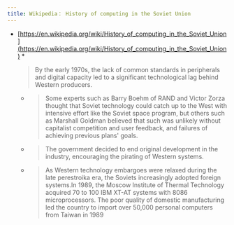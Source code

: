 ```yaml
---
title: Wikipedia： History of computing in the Soviet Union
---
```


* [https://en.wikipedia.org/wiki/History_of_computing_in_the_Soviet_Union](https://en.wikipedia.org/wiki/History_of_computing_in_the_Soviet_Union)
  * 
     > 
     > By the early 1970s, the lack of common standards in peripherals and digital capacity led to a significant technological lag behind Western producers.
  
  * 
     > 
     > Some experts such as Barry Boehm of RAND and Victor Zorza thought that Soviet technology could catch up to the West with intensive effort like the Soviet space program, but others such as Marshall Goldman believed that such was unlikely without capitalist competition and user feedback, and failures of achieving previous plans' goals.
  
  * 
     > 
     > The government decided to end original development in the industry, encouraging the pirating of Western systems.
  
  * 
     > 
     > As Western technology embargoes were relaxed during the late perestroika era, the Soviets increasingly adopted foreign systems.In 1989, the Moscow Institute of Thermal Technology acquired 70 to 100 IBM XT-AT systems with 8086 microprocessors. The poor quality of domestic manufacturing led the country to import over 50,000 personal computers from Taiwan in 1989
